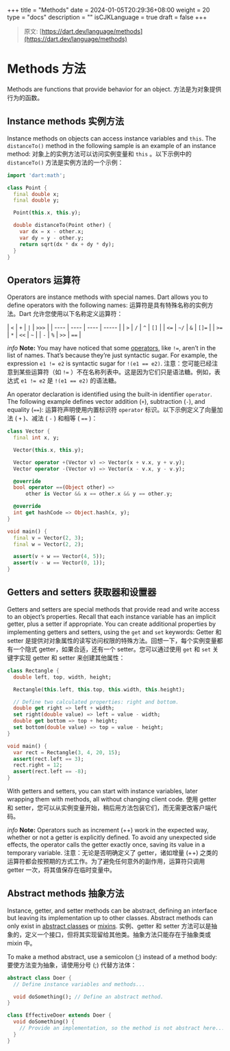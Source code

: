 +++
title = "Methods"
date = 2024-01-05T20:29:36+08:00
weight = 20
type = "docs"
description = ""
isCJKLanguage = true
draft = false
+++

> 原文: [https://dart.dev/language/methods](https://dart.dev/language/methods)

# Methods 方法

Methods are functions that provide behavior for an object.
方法是为对象提供行为的函数。

## Instance methods 实例方法

Instance methods on objects can access instance variables and `this`. The `distanceTo()` method in the following sample is an example of an instance method:
对象上的实例方法可以访问实例变量和 `this` 。以下示例中的 `distanceTo()` 方法是实例方法的一个示例：

```dart
import 'dart:math';

class Point {
  final double x;
  final double y;

  Point(this.x, this.y);

  double distanceTo(Point other) {
    var dx = x - other.x;
    var dy = y - other.y;
    return sqrt(dx * dx + dy * dy);
  }
}
```

## Operators 运算符

Operators are instance methods with special names. Dart allows you to define operators with the following names:
运算符是具有特殊名称的实例方法。Dart 允许您使用以下名称定义运算符：

| `<`  | `+`  | `|`  | `>>>` |
| ---- | ---- | ---- | ----- |
| `>`  | `/`  | `^`  | `[]`  |
| `<=` | `~/` | `&`  | `[]=` |
| `>=` | `*`  | `<<` | `~`   |
| `-`  | `%`  | `>>` | `==`  |

*info* **Note:** You may have noticed that some [operators](https://dart.dev/language/operators), like `!=`, aren’t in the list of names. That’s because they’re just syntactic sugar. For example, the expression `e1 != e2` is syntactic sugar for `!(e1 == e2)`.
注意：您可能已经注意到某些运算符（如 `!=` ）不在名称列表中。这是因为它们只是语法糖。例如，表达式 `e1 != e2` 是 `!(e1 == e2)` 的语法糖。

An operator declaration is identified using the built-in identifier `operator`. The following example defines vector addition (`+`), subtraction (`-`), and equality (`==`):
运算符声明使用内置标识符 `operator` 标识。以下示例定义了向量加法 ( `+` )、减法 ( `-` ) 和相等 ( `==` )：

```dart
class Vector {
  final int x, y;

  Vector(this.x, this.y);

  Vector operator +(Vector v) => Vector(x + v.x, y + v.y);
  Vector operator -(Vector v) => Vector(x - v.x, y - v.y);

  @override
  bool operator ==(Object other) =>
      other is Vector && x == other.x && y == other.y;

  @override
  int get hashCode => Object.hash(x, y);
}

void main() {
  final v = Vector(2, 3);
  final w = Vector(2, 2);

  assert(v + w == Vector(4, 5));
  assert(v - w == Vector(0, 1));
}
```

## Getters and setters 获取器和设置器

Getters and setters are special methods that provide read and write access to an object’s properties. Recall that each instance variable has an implicit getter, plus a setter if appropriate. You can create additional properties by implementing getters and setters, using the `get` and `set` keywords:
Getter 和 setter 是提供对对象属性的读写访问权限的特殊方法。回想一下，每个实例变量都有一个隐式 getter，如果合适，还有一个 setter。您可以通过使用 `get` 和 `set` 关键字实现 getter 和 setter 来创建其他属性：

```dart
class Rectangle {
  double left, top, width, height;

  Rectangle(this.left, this.top, this.width, this.height);

  // Define two calculated properties: right and bottom.
  double get right => left + width;
  set right(double value) => left = value - width;
  double get bottom => top + height;
  set bottom(double value) => top = value - height;
}

void main() {
  var rect = Rectangle(3, 4, 20, 15);
  assert(rect.left == 3);
  rect.right = 12;
  assert(rect.left == -8);
}
```

With getters and setters, you can start with instance variables, later wrapping them with methods, all without changing client code.
使用 getter 和 setter，您可以从实例变量开始，稍后用方法包装它们，而无需更改客户端代码。

*info* **Note:** Operators such as increment (++) work in the expected way, whether or not a getter is explicitly defined. To avoid any unexpected side effects, the operator calls the getter exactly once, saving its value in a temporary variable.
注意：无论是否明确定义了 getter，诸如增量 (++) 之类的运算符都会按预期的方式工作。为了避免任何意外的副作用，运算符只调用 getter 一次，将其值保存在临时变量中。

## Abstract methods 抽象方法

Instance, getter, and setter methods can be abstract, defining an interface but leaving its implementation up to other classes. Abstract methods can only exist in [abstract classes](https://dart.dev/language/class-modifiers#abstract) or [mixins](https://dart.dev/language/mixins).
实例、getter 和 setter 方法可以是抽象的，定义一个接口，但将其实现留给其他类。抽象方法只能存在于抽象类或 mixin 中。

To make a method abstract, use a semicolon (;) instead of a method body:
要使方法变为抽象，请使用分号 (;) 代替方法体：

```dart
abstract class Doer {
  // Define instance variables and methods...

  void doSomething(); // Define an abstract method.
}

class EffectiveDoer extends Doer {
  void doSomething() {
    // Provide an implementation, so the method is not abstract here...
  }
}
```
